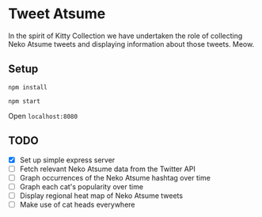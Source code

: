 # Tweet Atsume

In the spirit of Kitty Collection we have undertaken the role of collecting Neko Atsume tweets and displaying information about those tweets.
Meow.

## Setup
```
npm install
```
```
npm start
```
Open `localhost:8080`

## TODO
* [x] Set up simple express server
* [ ] Fetch relevant Neko Atsume data from the Twitter API
* [ ] Graph occurrences of the Neko Atsume hashtag over time
* [ ] Graph each cat's popularity over time
* [ ] Display regional heat map of Neko Atsume tweets
* [ ] Make use of cat heads everywhere
